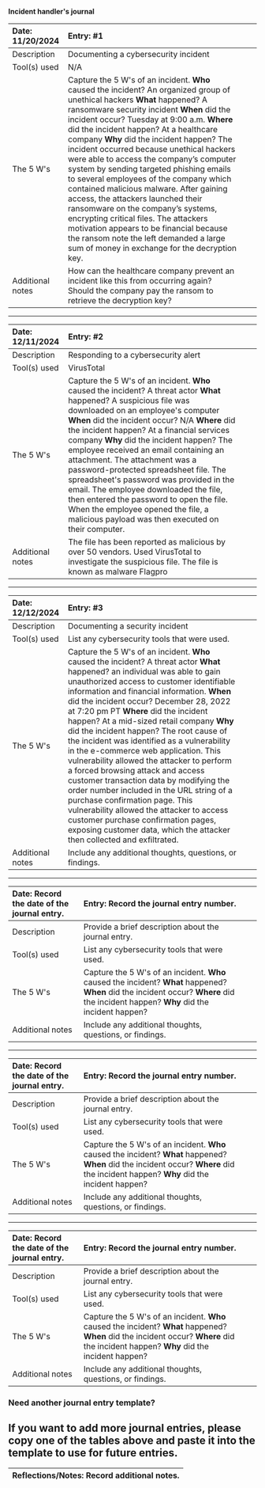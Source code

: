 **Incident handler's journal**


| Date:  11/20/2024 | Entry: \#1 |  |  |
| :---- | :---- | ----- | ----- |
| Description | Documenting a cybersecurity incident |  |  |
| Tool(s) used | N/A |  |  |
| The 5 W's  | Capture the 5 W's of an incident. **Who** caused the incident? An organized group of unethical hackers **What** happened? A ransomware security incident **When** did the incident occur? Tuesday at 9:00 a.m. **Where** did the incident happen? At a healthcare company **Why** did the incident happen? The incident occurred because unethical hackers were able to access the company’s computer system by sending targeted phishing emails to several employees of the company which contained malicious malware. After gaining access, the attackers launched their ransomware on the company’s systems, encrypting critical files. The attackers motivation appears to be financial because the ransom note the left demanded a large sum of money in exchange for the decryption key. |  |  |
| Additional notes | How can the healthcare company prevent an incident like this from occurring again? Should the company pay the ransom to retrieve the decryption key? |  |  |

---

| Date:  12/11/2024 | Entry: #2 |  |  |
| :---- | :---- | ----- | ----- |
| Description | Responding to a cybersecurity alert |  |  |
| Tool(s) used | VirusTotal |  |  |
| The 5 W's  | Capture the 5 W's of an incident. **Who** caused the incident? A threat actor **What** happened? A suspicious file was downloaded on an employee's computer **When** did the incident occur? N/A **Where** did the incident happen? At a financial services company **Why** did the incident happen? The employee received an email containing an attachment. The attachment was a password-protected spreadsheet file. The spreadsheet's password was provided in the email. The employee downloaded the file, then entered the password to open the file. When the employee opened the file, a malicious payload was then executed on their computer.   |  |  |
| Additional notes | The file has been reported as malicious by over 50 vendors. Used VirusTotal to investigate the suspicious file. The file is known as malware Flagpro|  |  |

---

| Date:  12/12/2024 | Entry: #3 |  |  |
| :---- | :---- | ----- | ----- |
| Description | Documenting a security incident |  |  |
| Tool(s) used | List any cybersecurity tools that were used. |  |  |
| The 5 W's  | Capture the 5 W's of an incident. **Who** caused the incident? A threat actor **What** happened? an individual was able to gain unauthorized access to customer identifiable information and financial information. **When** did the incident occur? December 28, 2022 at 7:20 pm PT **Where** did the incident happen? At a mid-sized retail company **Why** did the incident happen? The root cause of the incident was identified as a vulnerability in the e-commerce web application. This vulnerability allowed the attacker to perform a forced browsing attack and access customer transaction data by modifying the order number included in the URL string of a purchase confirmation page. This vulnerability allowed the attacker to access customer purchase confirmation pages, exposing customer data, which the attacker then collected and exfiltrated. |  |  |
| Additional notes | Include any additional thoughts, questions, or findings. |  |  |

---

| Date:  Record the date of the journal entry. | Entry: Record the journal entry number. |  |  |
| :---- | :---- | ----- | ----- |
| Description | Provide a brief description about the journal entry. |  |  |
| Tool(s) used | List any cybersecurity tools that were used. |  |  |
| The 5 W's  | Capture the 5 W's of an incident. **Who** caused the incident? **What** happened? **When** did the incident occur? **Where** did the incident happen? **Why** did the incident happen? |  |  |
| Additional notes | Include any additional thoughts, questions, or findings. |  |  |

---

| Date:  Record the date of the journal entry. | Entry: Record the journal entry number. |  |  |
| :---- | :---- | ----- | ----- |
| Description | Provide a brief description about the journal entry. |  |  |
| Tool(s) used | List any cybersecurity tools that were used. |  |  |
| The 5 W's  | Capture the 5 W's of an incident. **Who** caused the incident? **What** happened? **When** did the incident occur? **Where** did the incident happen? **Why** did the incident happen? |  |  |
| Additional notes | Include any additional thoughts, questions, or findings. |  |  |

---

| Date:  Record the date of the journal entry. | Entry: Record the journal entry number. |  |  |
| :---- | :---- | ----- | ----- |
| Description | Provide a brief description about the journal entry. |  |  |
| Tool(s) used | List any cybersecurity tools that were used. |  |  |
| The 5 W's  | Capture the 5 W's of an incident. **Who** caused the incident? **What** happened? **When** did the incident occur? **Where** did the incident happen? **Why** did the incident happen? |  |  |
| Additional notes | Include any additional thoughts, questions, or findings. |  |  |

### Need another journal entry template?

If you want to add more journal entries, please copy one of the tables above and paste it into the template to use for future entries.  
---

| Reflections/Notes: Record additional notes. |
| :---- |

